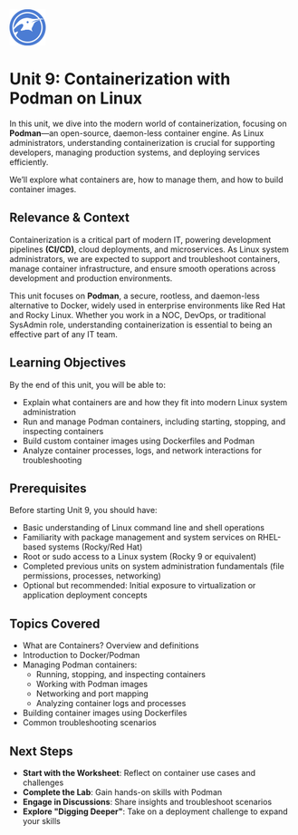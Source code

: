 <div class="flex-container">
        <img src="https://github.com/ProfessionalLinuxUsersGroup/img/blob/main/Assets/Logos/ProLUG_Round_Transparent_LOGO.png?raw=true" width="64" height="64"></img>
    <p>
        <h1>Unit 9: Containerization with Podman on Linux</h1>
    </p>
</div>

In this unit, we dive into the modern world of containerization, focusing on **Podman**—an open-source, daemon-less container engine. As Linux administrators, understanding containerization is crucial for supporting developers, managing production systems, and deploying services efficiently.

We’ll explore what containers are, how to manage them, and how to build container images.


## Relevance & Context

Containerization is a critical part of modern IT, powering development pipelines **(CI/CD)**, cloud deployments, and microservices. As Linux system administrators, we are expected to support and troubleshoot containers, manage container infrastructure, and ensure smooth operations across development and production environments.

This unit focuses on **Podman**, a secure, rootless, and daemon-less alternative to Docker, widely used in enterprise environments like Red Hat and Rocky Linux. Whether you work in a NOC, DevOps, or traditional SysAdmin role, understanding containerization is essential to being an effective part of any IT team.

## Learning Objectives

By the end of this unit, you will be able to:

- Explain what containers are and how they fit into modern Linux system administration
- Run and manage Podman containers, including starting, stopping, and inspecting containers
- Build custom container images using Dockerfiles and Podman
- Analyze container processes, logs, and network interactions for troubleshooting

## Prerequisites

Before starting Unit 9, you should have:

- Basic understanding of Linux command line and shell operations
- Familiarity with package management and system services on RHEL-based systems (Rocky/Red Hat)
- Root or sudo access to a Linux system (Rocky 9 or equivalent)
- Completed previous units on system administration fundamentals (file permissions, processes, networking)
- Optional but recommended: Initial exposure to virtualization or application deployment concepts

## Topics Covered

- What are Containers? Overview and definitions
- Introduction to Docker/Podman 
- Managing Podman containers:
  - Running, stopping, and inspecting containers
  - Working with Podman images
  - Networking and port mapping
  - Analyzing container logs and processes
- Building container images using Dockerfiles
- Common troubleshooting scenarios

## Next Steps

- **Start with the Worksheet**: Reflect on container use cases and challenges
- **Complete the Lab**: Gain hands-on skills with Podman
- **Engage in Discussions**: Share insights and troubleshoot scenarios
- **Explore "Digging Deeper"**: Take on a deployment challenge to expand your skills
